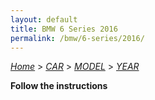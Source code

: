 ```yaml
---
layout: default
title: BMW 6 Series 2016
permalink: /bmw/6-series/2016/
---
```

[*Home*](/) > [*CAR*](/car/) > [*MODEL*](/car/model/) > [*YEAR*](/car/model/year/)

**Follow the instructions**